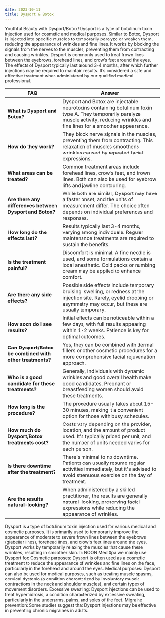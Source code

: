 ```yaml
---
date: 2023-10-11
title: Dysport & Botox
---
```


Youthful Beauty with Dysport/Botox!
Dysport is a type of botulinum toxin injection used for cosmetic and medical purposes. Similar to Botox, Dysport is injected into specific muscles to temporarily paralyze or weaken them, reducing the appearance of wrinkles and fine lines. It works by blocking the signals from the nerves to the muscles, preventing them from contracting and causing wrinkles. Dysport is commonly used to treat frown lines between the eyebrows, forehead lines, and crow’s feet around the eyes. The effects of Dysport typically last around 3-4 months, after which further injections may be required to maintain results. It’s considered a safe and effective treatment when administered by our qualified medical professional.



| **FAQ**                                     | **Answer**                                                                                                                                                                    |
|--------------------------------------------------|------------------------------------------------------------------------------------------------------------------------------------------------------------------------------|
| **What is Dysport and Botox?**                    | Dysport and Botox are injectable neurotoxins containing botulinum toxin type A. They temporarily paralyze muscle activity, reducing wrinkles and fine lines for a smoother appearance. |
| **How do they work?**                             | They block nerve signals in the muscles, preventing them from contracting. This relaxation of muscles smoothens wrinkles caused by repeated facial expressions.                        |
| **What areas can be treated?**                    | Common treatment areas include forehead lines, crow's feet, and frown lines. Both can also be used for eyebrow lifts and jawline contouring.                                    |
| **Are there any differences between Dysport and Botox?** | While both are similar, Dysport may have a faster onset, and the units of measurement differ. The choice often depends on individual preferences and responses.             |
| **How long do the effects last?**                 | Results typically last 3-4 months, varying among individuals. Regular maintenance treatments are required to sustain the benefits.                                               |
| **Is the treatment painful?**                     | Discomfort is minimal. A fine needle is used, and some formulations contain a local anesthetic. Cold packs or numbing cream may be applied to enhance comfort.                   |
| **Are there any side effects?**                   | Possible side effects include temporary bruising, swelling, or redness at the injection site. Rarely, eyelid drooping or asymmetry may occur, but these are usually temporary.    |
| **How soon do I see results?**                    | Initial effects can be noticeable within a few days, with full results appearing within 1-2 weeks. Patience is key for optimal outcomes.                                          |
| **Can Dysport/Botox be combined with other treatments?** | Yes, they can be combined with dermal fillers or other cosmetic procedures for a more comprehensive facial rejuvenation approach.                                                  |
| **Who is a good candidate for these treatments?** | Generally, individuals with dynamic wrinkles and good overall health make good candidates. Pregnant or breastfeeding women should avoid these treatments.                        |
| **How long is the procedure?**                    | The procedure usually takes about 15-30 minutes, making it a convenient option for those with busy schedules.                                                                  |
| **How much do Dysport/Botox treatments cost?**     | Costs vary depending on the provider, location, and the amount of product used. It's typically priced per unit, and the number of units needed varies for each person.          |
| **Is there downtime after the treatment?**        | There's minimal to no downtime. Patients can usually resume regular activities immediately, but it's advised to avoid strenuous exercise on the day of treatment.           |
| **Are the results natural-looking?**              | When administered by a skilled practitioner, the results are generally natural-looking, preserving facial expressions while reducing the appearance of wrinkles.               |


Dysport is a type of botulinum toxin injection used for various medical and cosmetic purposes. It is primarily used to temporarily improve the appearance of moderate to severe frown lines between the eyebrows (glabellar lines), forehead lines, and crow's feet lines around the eyes. Dysport works by temporarily relaxing the muscles that cause these wrinkles, resulting in smoother skin.
In NOON Med Spa we mainly use Dysport for:
Cosmetic purposes: Dysport is often used as a cosmetic treatment to reduce the appearance of wrinkles and fine lines on the face, particularly in the forehead and around the eyes.
Medical purposes: Dysport can also be used for medical purposes, such as treating muscle spasms, cervical dystonia (a condition characterized by involuntary muscle contractions in the neck and shoulder muscles), and certain types of movement disorders.
Excessive sweating: Dysport injections can be used to treat hyperhidrosis, a condition characterized by excessive sweating, particularly in the underarms, palms, and soles of the feet.
Migraine prevention: Some studies suggest that Dysport injections may be effective in preventing chronic migraines in adults.
